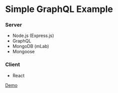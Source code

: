# Simple GraphQL Example

### Server
  - Node.js (Express.js)
  - GraphQL
  - MongoDB (mLab)
  - Mongoose

### Client
  - React
 
<a href="https://simple-graphql-example.herokuapp.com/graphql">Demo</a>
